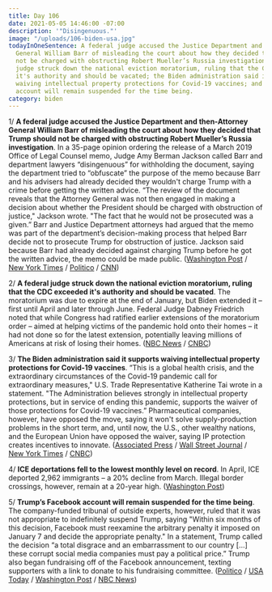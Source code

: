 ```yaml
---
title: Day 106
date: 2021-05-05 14:46:00 -07:00
description: '"Disingenuous."'
image: "/uploads/106-biden-usa.jpg"
todayInOneSentence: A federal judge accused the Justice Department and then-Attorney
  General William Barr of misleading the court about how they decided that Trump should
  not be charged with obstructing Robert Mueller’s Russia investigation; a federal
  judge struck down the national eviction moratorium, ruling that the CDC exceeded
  it's authority and should be vacated; the Biden administration said it supports
  waiving intellectual property protections for Covid-19 vaccines; and Trump’s Facebook
  account will remain suspended for the time being.
category: biden
---
```


1/ **A federal judge accused the Justice Department and then-Attorney General William Barr of misleading the court about how they decided that Trump should not be charged with obstructing Robert Mueller’s Russia investigation**. In a 35-page opinion ordering the release of a March 2019 Office of Legal Counsel memo, Judge Amy Berman Jackson called Barr and department lawyers “disingenuous” for withholding the document, saying the department tried to “obfuscate” the purpose of the memo because Barr and his advisers had already decided they wouldn't charge Trump with a crime before getting the written advice. “The review of the document reveals that the Attorney General was not then engaged in making a decision about whether the President should be charged with obstruction of justice," Jackson wrote. "The fact that he would not be prosecuted was a given.” Barr and Justice Department attorneys had argued that the memo was part of the department’s decision-making process that helped Barr decide not to prosecute Trump for obstruction of justice. Jackson said because Barr had already decided against charging Trump before he got the written advice, the memo could be made public. ([Washington Post](https://www.washingtonpost.com/local/legal-issues/barr-memo-russia-investigation/2021/05/05/c5d0c286-ada8-11eb-ab4c-986555a1c511_story.html) / [New York Times](https://www.nytimes.com/2021/05/04/us/politics/barr-trump-obstruction-russia-inquiry.html) / [Politico](https://www.politico.com/news/2021/05/04/trump-obstruction-justice-doj-485360) / [CNN](https://www.cnn.com/2021/05/04/politics/william-barr-memo-trump-memo/index.html))

2/ **A federal judge struck down the national eviction moratorium, ruling that the CDC exceeded it's authority and should be vacated**. The moratorium was due to expire at the end of January, but Biden extended it – first until April and later through June. Federal Judge Dabney Friedrich noted that while Congress had ratified earlier extensions of the moratorium order – aimed at helping victims of the pandemic hold onto their homes – it had not done so for the latest extension, potentially leaving millions of Americans at risk of losing their homes. ([NBC News](https://www.nbcnews.com/politics/justice-department/federal-judge-rules-national-eviction-moratorium-exceeds-cdc-s-authority-n1266399) / [CNBC](https://www.cnbc.com/2021/05/05/federal-judge-lifts-eviction-ban.html))

3/ **The Biden administration said it supports waiving intellectual property protections for Covid-19 vaccines**. “This is a global health crisis, and the extraordinary circumstances of the Covid-19 pandemic call for extraordinary measures," U.S. Trade Representative Katherine Tai wrote in a statement. "The Administration believes strongly in intellectual property protections, but in service of ending this pandemic, supports the waiver of those protections for Covid-19 vaccines.” Pharmaceutical companies, however, have opposed the move, saying it won't solve supply-production problems in the short term, and, until now, the U.S., other wealthy nations, and the European Union have opposed the waiver, saying IP protection creates incentives to innovate. ([Associated Press](https://apnews.com/article/intellectual-property-coronavirus-pandemic-business-global-trade-health-c2f1ba1e6e150dc6c081b8eb6fe4f1e5) / [Wall Street Journal](https://www.wsj.com/articles/u-s-backs-waiver-of-intellectual-property-protection-for-covid-19-vaccines-11620243518) / [New York Times](https://www.nytimes.com/2021/05/05/us/politics/covid-vaccine-patent-biden.html) / [CNBC](https://www.cnbc.com/2021/05/05/us-backs-covid-vaccine-intellectual-property-waivers-to-expand-access-to-shots-worldwide.html))

4/ **ICE deportations fell to the lowest monthly level on record**. In April, ICE deported 2,962 immigrants – a 20% decline from March. Illegal border crossings, however, remain at a 20-year high. ([Washington Post](https://www.washingtonpost.com/national/biden-ice-deportations-record-low/2021/05/05/522ee35c-adb8-11eb-8109-f8ba1ea2eeab_story.html))

5/ **Trump’s Facebook account will remain suspended for the time being**. The company-funded tribunal of outside experts, however, ruled that it was not appropriate to indefinitely suspend Trump, saying "Within six months of this decision, Facebook must reexamine the arbitrary penalty it imposed on January 7 and decide the appropriate penalty." In a statement, Trump called the decision “a total disgrace and an embarrassment to our country \[...\] these corrupt social media companies must pay a political price.” Trump also began fundraising off of the Facebook announcement, texting supporters with a link to donate to his fundraising committee. ([Politico](https://www.politico.com/news/2021/05/05/trump-still-blocked-from-facebook-for-now-485428) / [USA Today](https://www.usatoday.com/story/tech/2021/05/05/facebook-trump-ban-permanent-oversight-board-ruling/4377852001/) / [Washington Post](https://www.washingtonpost.com/politics/trump-facebook-social-media-republicans/2021/05/05/919cb430-adb1-11eb-acd3-24b44a57093a_story.html) / [NBC News](https://www.nbcnews.com/politics/donald-trump/total-disgrace-trump-lashes-out-big-tech-companies-after-facebook-n1266394))